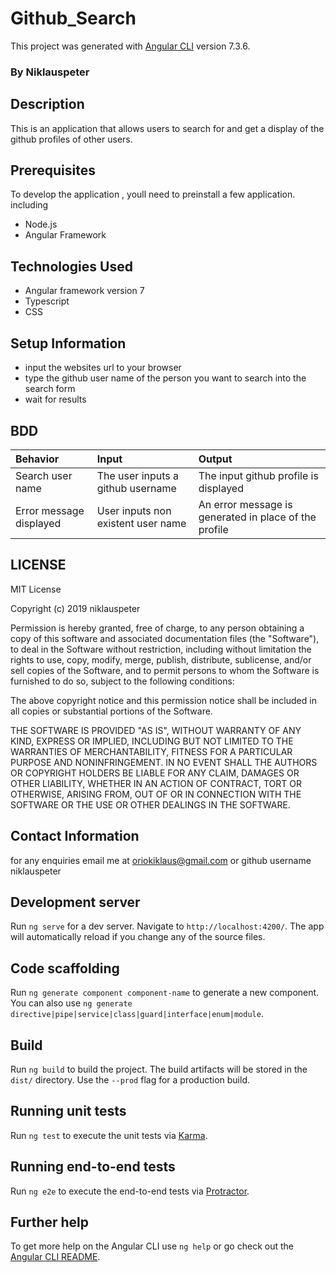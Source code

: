 # Github_Search

This project was generated with [Angular CLI](https://github.com/angular/angular-cli) version 7.3.6.

### By Niklauspeter

##  Description
This is an application that allows users to search for and get a display of the github profiles of other users.

## Prerequisites
To develop the application , youll need to preinstall a few application. including
* Node.js
* Angular Framework

## Technologies Used
* Angular framework version 7
* Typescript
* CSS  

## Setup Information
* input the websites url to your browser
* type the github user name of the person you want to search into the search form
* wait for results


## BDD
|Behavior |Input |Output |
|:------------| :---------|:--------|
|Search user name|The user inputs a github username|The input github profile is displayed|
|Error message displayed|User inputs non existent user name|An error message is generated in place of the profile|

## LICENSE
MIT License

Copyright (c) 2019 niklauspeter

Permission is hereby granted, free of charge, to any person obtaining a copy
of this software and associated documentation files (the "Software"), to deal
in the Software without restriction, including without limitation the rights
to use, copy, modify, merge, publish, distribute, sublicense, and/or sell
copies of the Software, and to permit persons to whom the Software is
furnished to do so, subject to the following conditions:

The above copyright notice and this permission notice shall be included in all
copies or substantial portions of the Software.

THE SOFTWARE IS PROVIDED "AS IS", WITHOUT WARRANTY OF ANY KIND, EXPRESS OR
IMPLIED, INCLUDING BUT NOT LIMITED TO THE WARRANTIES OF MERCHANTABILITY,
FITNESS FOR A PARTICULAR PURPOSE AND NONINFRINGEMENT. IN NO EVENT SHALL THE
AUTHORS OR COPYRIGHT HOLDERS BE LIABLE FOR ANY CLAIM, DAMAGES OR OTHER
LIABILITY, WHETHER IN AN ACTION OF CONTRACT, TORT OR OTHERWISE, ARISING FROM,
OUT OF OR IN CONNECTION WITH THE SOFTWARE OR THE USE OR OTHER DEALINGS IN THE
SOFTWARE.


## Contact Information
for any enquiries email me at oriokiklaus@gmail.com or github username niklauspeter
## Development server

Run `ng serve` for a dev server. Navigate to `http://localhost:4200/`. The app will automatically reload if you change any of the source files.

## Code scaffolding

Run `ng generate component component-name` to generate a new component. You can also use `ng generate directive|pipe|service|class|guard|interface|enum|module`.

## Build

Run `ng build` to build the project. The build artifacts will be stored in the `dist/` directory. Use the `--prod` flag for a production build.

## Running unit tests

Run `ng test` to execute the unit tests via [Karma](https://karma-runner.github.io).

## Running end-to-end tests

Run `ng e2e` to execute the end-to-end tests via [Protractor](http://www.protractortest.org/).

## Further help

To get more help on the Angular CLI use `ng help` or go check out the [Angular CLI README](https://github.com/angular/angular-cli/blob/master/README.md).
